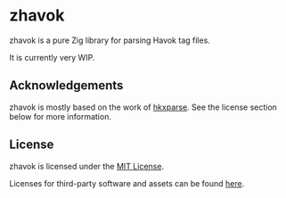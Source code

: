 # zhavok
zhavok is a pure Zig library for parsing Havok tag files.

It is currently very WIP.

## Acknowledgements
zhavok is mostly based on the work of [hkxparse](https://github.com/exyorha/hkxparse). See the license section below for more information.

## License
zhavok is licensed under the [MIT License](LICENSE).

Licenses for third-party software and assets can be found [here](THIRD_PARTY_LICENSES.md).
